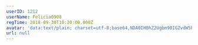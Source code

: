 ```yaml
---
userID: 1212
userName: Felicia0908
regTime: 2018-09-30T10:20:00.000Z
avatar: 'data:text/plain; charset=utf-8;base64,NDA0IHBhZ2Ugbm90IGZvdW5kCg=='
url: null
---
```



